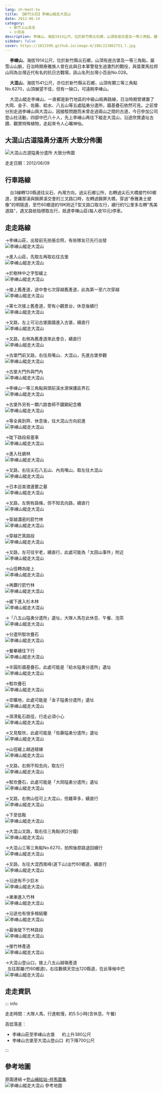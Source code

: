 ```yaml
---
lang: zh-Hant-tw
title: 【新竹尖石】李崠山縱走大混山
date: 2012-06-14
category: 
  - 新竹上山走走
  - 小百岳
description: 李崠山，海拔1914公尺，位於新竹縣尖石鄉，山頂有座古堡及一等三角點，屬雪山山脈，日治時期泰雅族人曾在此與日本軍警發生過激烈的戰役，與苗栗馬拉邦山同為台灣近代有名的抗日古戰場，該山名列台灣小百岳No.028。 大混山，海拔1541公尺，亦位於新竹縣尖石鄉，山頂有顆三等三角點No.6270，山頂展望不佳，但有一缺口，可遠眺李崠山。 大混山縱走李崠山，一直都是新竹地區的中級山經典路線，日治時期曾建置了大岡、金子、佐藤、給水、八五山等五處隘勇分遣所，牆基疊石依然可見。
sidebar: false
cover: https://1013399.github.io/image-4/198/223862751_l.jpg
---
```


    **李崠山**，海拔1914公尺，位於新竹縣尖石鄉，山頂有座古堡及一等三角點，屬雪山山脈，日治時期泰雅族人曾在此與日本軍警發生過激烈的戰役，與苗栗馬拉邦山同為台灣近代有名的抗日古戰場，該山名列台灣小百岳No.028。  

    **大混山**，海拔1541公尺，亦位於新竹縣尖石鄉，山頂有顆三等三角點No.6270，山頂展望不佳，但有一缺口，可遠眺李崠山。  

<!-- more -->

    大混山縱走李崠山，一直都是新竹地區的中級山經典路線，日治時期曾建置了大岡、金子、佐藤、給水、八五山等五處隘勇分遣所，牆基疊石依然可見。之前曾分別走過李崠山與大混山，因接駁問題而未曾走過兩山之間的古道，今日參加公司登山社活動，四部中巴八十人，先上李崠山再往下縱走大混山，沿途欣賞遺址古蹟、觀賞特殊植物，走起來令人心曠神怡。  

## 大混山古道隘勇分遣所 大致分佈圖
![大混山古道隘勇分遣所 大致分佈圖](https://1013399.github.io/image-4/198/224218740_l.jpg)

走走日期：2012/06/09

## 行車路線
    台3線轉120縣道往尖石、內灣方向，過尖石鄉公所，右轉過尖石大橋接竹60鄉道，至羅那溪與錦屏溪交會的三叉路口時，左轉過錦屏大橋，穿過"泰雅勇士塑像"的明隧道，至竹60鄉道約19K附近T型叉路口取左行，續行約1公里多左轉"馬美道路"，遇叉路依指標取左行，抵達李棟山莊(每人收10元)停車。

## 走走路線
→李崠山莊，出發前先拍張合照，有些隊友已先行出發  
![李崠山縱走大混山](https://1013399.github.io/image-4/198/224219431_l.jpg)

→進入山莊，先取左再取右往古堡  
![李崠山縱走大混山](https://1013399.github.io/image-4/198/223862573_l.jpg)

→於樹林中之字型緩上  
![李崠山縱走大混山](https://1013399.github.io/image-4/198/223862574_l.jpg)

→接上舊產道，途中會七次穿越舊產道，此為第一至六次穿越  
![李崠山縱走大混山](https://1013399.github.io/image-4/198/223862578_l.jpg)

→第七次接上舊產道，旁有小觀景台，休息後續行  
![李崠山縱走大混山](https://1013399.github.io/image-4/198/223862581_l.jpg)

→叉路，左上可沿古堡圍牆進入古堡，續直行  
![李崠山縱走大混山](https://1013399.github.io/image-4/198/223862585_l.jpg)

→叉路，右側為舊產道來此會合，續直行  
![李崠山縱走大混山](https://1013399.github.io/image-4/198/223862588_l.jpg)

→古堡門前叉路，右往鳥嘴山、大混山，先進古堡參觀  
![李崠山縱走大混山](https://1013399.github.io/image-4/198/223862591_l.jpg)

→古堡大門外與門內  
![李崠山縱走大混山](https://1013399.github.io/image-4/198/223862592_l.jpg)

→李崠山一等三角點與頭前溪水源保護區界石  
![李崠山縱走大混山](https://1013399.github.io/image-4/198/223862594_l.jpg)

→古堡外另有一顆六路會師不鏽鋼紀念樁  
![李崠山縱走大混山](https://1013399.github.io/image-4/198/223862597_l.jpg)

→等全員到齊、休息後，往大混山方向前進  
![李崠山縱走大混山](https://1013399.github.io/image-4/198/223862600_l.jpg)

→陡下路段易塞車  
![李崠山縱走大混山](https://1013399.github.io/image-4/198/223862610_l.jpg)

→進入杜鵑林  
![李崠山縱走大混山](https://1013399.github.io/image-4/198/223862611_l.jpg)

→叉路，右往尖石八五山、內鳥嘴山，取左往大混山  
![李崠山縱走大混山](https://1013399.github.io/image-4/198/223862612_l.jpg)

→日本巡查渡邊要之墓  
![李崠山縱走大混山](https://1013399.github.io/image-4/198/223862619_l.jpg)

→叉路，左側有路條，但不知去向路，續直行  
![李崠山縱走大混山](https://1013399.github.io/image-4/198/223862622_l.jpg)

→穿越濃密的箭竹林  
![李崠山縱走大混山](https://1013399.github.io/image-4/198/223862625_l.jpg)

→穿越芒萁路段  
![李崠山縱走大混山](https://1013399.github.io/image-4/198/223862631_l.jpg)

→叉路，左可往宇老，續直行，此處可能為「太田山事件」附近  
![李崠山縱走大混山](https://1013399.github.io/image-4/198/223862636_l.jpg)

→山徑轉為陡上  
![李崠山縱走大混山](https://1013399.github.io/image-4/198/223862641_l.jpg)

→再鑽行箭竹林  
![李崠山縱走大混山](https://1013399.github.io/image-4/198/223862647_l.jpg)

→緩下進入杉木林  
![李崠山縱走大混山](https://1013399.github.io/image-4/198/223862653_l.jpg)

→「八五山隘勇分遣所」遺址，大隊人馬在此休息、午餐、泡茶  
![李崠山縱走大混山](https://1013399.github.io/image-4/198/223862654_l.jpg)

→分遣所駁坎疊石  
![李崠山縱走大混山](https://1013399.github.io/image-4/198/223862656_l.jpg)

→餐畢續往下行  
![李崠山縱走大混山](https://1013399.github.io/image-4/198/223862660_l.jpg)

→半圓形牆基疊石，此處可能是「給水隘勇分遣所」遺址  
![李崠山縱走大混山](https://1013399.github.io/image-4/198/223862661_l.jpg)

→駁坎疊石  
![李崠山縱走大混山](https://1013399.github.io/image-4/198/223862671_l.jpg)

→空曠地，此處可能是「金子隘勇分遣所」遺址  
![李崠山縱走大混山](https://1013399.github.io/image-4/198/223862673_l.jpg)

→濕滑亂石路徑，行走必須小心  
![李崠山縱走大混山](https://1013399.github.io/image-4/198/223862678_l.jpg)

→又見駁坎，此處可能是「佐藤隘勇分遣所」遺址  
![李崠山縱走大混山](https://1013399.github.io/image-4/198/223862680_l.jpg)

→山徑緩上越過稜線  
![李崠山縱走大混山](https://1013399.github.io/image-4/198/223862686_l.jpg)

→叉路，右側不知去向，取左行  
![李崠山縱走大混山](https://1013399.github.io/image-4/198/223862697_l.jpg)

→駁坎疊石，此處可能是「大岡隘勇分遣所」遺址  
![李崠山縱走大混山](https://1013399.github.io/image-4/198/223862701_l.jpg)

→叉路，右側山徑可上大混山，但雜草多，續直行  
![李崠山縱走大混山](https://1013399.github.io/image-4/198/223862705_l.jpg)

→下至低鞍  
![李崠山縱走大混山](https://1013399.github.io/image-4/198/223862708_l.jpg)

→大混山叉路，取右往三角點(約2分鐘)  
![李崠山縱走大混山](https://1013399.github.io/image-4/198/223862711_l.jpg)

→大混山三等三角點No.6270，拍照後原路退回續行  
![李崠山縱走大混山](https://1013399.github.io/image-4/198/223862716_l.jpg)

→叉路，左往大混西南峰(道下山)出竹60鄉道，續直行  
![李崠山縱走大混山](https://1013399.github.io/image-4/198/223862719_l.jpg)

→沿途有不少巨木  
![李崠山縱走大混山](https://1013399.github.io/image-4/198/223862724_l.jpg)

→漸漸進入竹林  
![李崠山縱走大混山](https://1013399.github.io/image-4/198/223862728_l.jpg)

→沿途也有很多根結蘭  
![李崠山縱走大混山](https://1013399.github.io/image-4/198/223862741_l.jpg)

→最後陡下竹林路段  
![李崠山縱走大混山](https://1013399.github.io/image-4/198/223862747_l.jpg)

→接竹林產道  
![李崠山縱走大混山](https://1013399.github.io/image-4/198/223862751_l.jpg)

→大混山登山口，接上八五山越嶺產道  
  左往那羅(竹60鄉道)，右往數碼天空出120縣道，在此等候中巴  
![李崠山縱走大混山](https://1013399.github.io/image-4/198/223862752_l.jpg)

## 走走資訊

::: info

走走時間：大隊人馬、行進較慢，約5.5小時(含休息、午餐)

高低落差：
- 李崠山莊至李崠山古堡      約上升380公尺  
- 李崠山古堡至大混山登山口  約下降700公尺

:::

## 參考地圖
原圖連結→[登山補給站-祥馬圖集](http://www.keepon.com.tw/UploadFile/FileData/4683/30/%7B5D404C31-225F-4EE2-BCD3-C2C5695B7FCC%7D.GIF)  
![李崠山縱走大混山 參考地圖](https://1013399.github.io/image-4/198/223887178_l.jpg)
